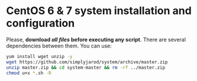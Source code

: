 # CentOS 6 & 7 system installation and configuration

Please, **download _all files_ before executing any script**. There are several dependencies between them. You can use:
```bash
yum install wget unzip -y
wget https://github.com/simplyjarod/system/archive/master.zip
unzip master.zip && cd system-master && rm -rf ../master.zip
chmod u+x *.sh -R
```
